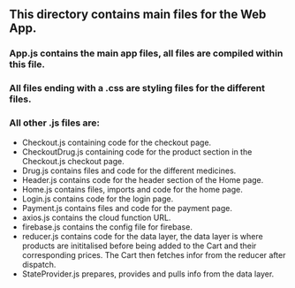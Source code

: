 ## This directory contains main files for the Web App.

### App.js contains the main app files, all files are compiled within this file.

### All files ending with a .css are styling files for the different files.
### All other .js files are:
- Checkout.js containing code for the checkout page.
- CheckoutDrug.js containing code for the product section in the Checkout.js checkout page.
- Drug.js contains files and code for the different medicines.
- Header.js contains code for the header section of the Home page.
- Home.js contains files, imports and code for the home page.
- Login.js contains code for the login page.
- Payment.js contains files and code for the payment page.
- axios.js contains the cloud function URL.
- firebase.js contains the config file for firebase.
- reducer.js contains code for the data layer, the data layer is where products are inititalised before being added to the Cart and their corresponding prices. The Cart then fetches infor from the reducer after dispatch.
- StateProvider.js prepares, provides and pulls info from the data layer.
